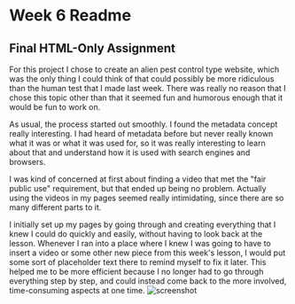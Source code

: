# Week 6 Readme
## Final HTML-Only Assignment

For this project I chose to create an alien pest control type website, which
was the only thing I could think of that could possibly be more ridiculous
than the human test that I made last week. There was really no reason
that I chose this topic other than that it seemed fun and humorous enough
that it would be fun to work on.

As usual, the process started out smoothly. I found the metadata concept really
interesting. I had heard of metadata before but never really known what it was
or what it was used for, so it was really interesting to learn about that and
understand how it is used with search engines and browsers.

I was kind of concerned at first about finding a video that met the "fair public
use" requirement, but that ended up being no problem. Actually using the videos in my pages seemed really intimidating, since there are so many different parts to it.

I initially set up my pages by going through and creating everything that I knew
I could do quickly and easily, without having to look back at the lesson. Whenever I ran into a place where I knew I was going to have to insert a video or some other new piece from this week's lesson, I would put some sort of placeholder text there to remind myself to fix it later. This helped me to be more efficient because I no longer had to go through everything step by step, and could instead come back to the more involved, time-consuming aspects at one time.
![screenshot](page.png)
